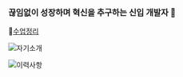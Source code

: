 ### 끊임없이 성장하며 혁신을 추구하는 신입 개발자 👋

🌱[수업정리](https://intelligent-mulberry-bed.notion.site/Coding-7bb6ee646d344b2e8fd066fa12feedbf?pvs=4)

![자기소개](https://github.com/silver159/silver159/assets/125272016/d187ad3f-b131-4d2b-b234-5992840bd0c6)

![이력사항](https://github.com/silver159/silver159/assets/125272016/338887ad-32a8-4cbc-b4fb-9bb728528a90)

<!--
**silver159/silver159** is a ✨ _special_ ✨ repository because its `README.md` (this file) appears on your GitHub profile.

Here are some ideas to get you started:

- 🔭 I’m currently working on ...
- 🌱 I’m currently learning ...
- 👯 I’m looking to collaborate on ...
- 🤔 I’m looking for help with ...
- 💬 Ask me about ...
- 📫 How to reach me: ...
- 😄 Pronouns: ...
- ⚡ Fun fact: ...
-->
